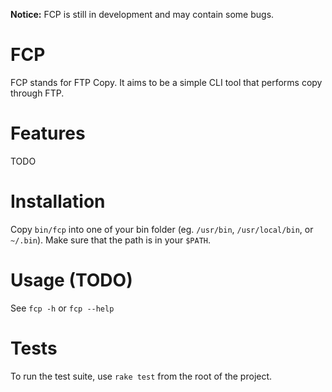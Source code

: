 **Notice:** FCP is still in development and may contain some bugs.

# FCP

FCP stands for FTP Copy. It aims to be a simple CLI tool that performs copy
through FTP.

# Features

TODO

# Installation

Copy `bin/fcp` into one of your bin folder (eg. `/usr/bin`, `/usr/local/bin`,
or `~/.bin`). Make sure that the path is in your `$PATH`.

# Usage (TODO)

See `fcp -h` or `fcp --help`

# Tests

To run the test suite, use `rake test` from the root of the project.
